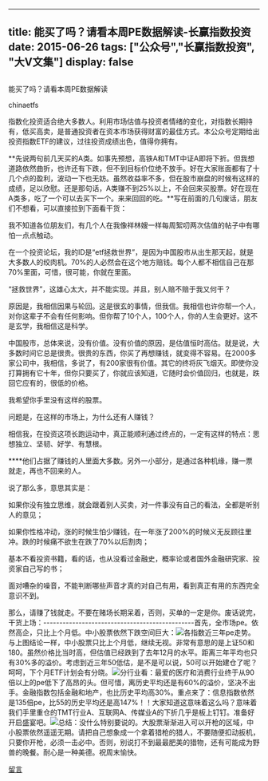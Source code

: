 
---
title:  能买了吗？请看本周PE数据解读-长赢指数投资
date: 2015-06-26
tags: ["公众号","长赢指数投资", "大V文集"]
display: false
---


## 



能买了吗？请看本周PE数据解读




chinaetfs




指数化投资适合绝大多数人。利用市场估值与投资者情绪的变化，对指数长期持有，低买高卖，是普通投资者在资本市场获得财富的最佳方式。本公众号定期给出投资指数ETF的建议，过往投资成绩出色，值得你拥有。


**先说两句前几天买的A类。如事先预想，高铁A和TMT中证A即将下折。但我想道路依然曲折，也许还有下跌，但不到目标价位绝不放手。好在大家账面都有了十几个点的盈利，波动一下也无妨。虽然收益率不多，但在股市崩盘的时候有这样的成绩，足以欣慰。还是那句话，A类赚不到25%以上，不会回来买股票。好在现在A类多，吃了一个可以去买下一个。来来回回的吃。**写在前面的几句废话，朋友们不想看，可以直接拉到下面看干货：

我不知道各位朋友们，有几个人在我像祥林嫂一样每周絮叨两次估值的帖子中有哪怕一点点触动。

在一个投资论坛，我的ID是“etf拯救世界”，是因为中国股市从出生那天起，就是大多数人的绞肉机。70%的人必然会在这个地方赔钱。每个人都不相信自己在那70%里面，可惜，很可能，你就在里面。

“拯救世界”，这雄心太大，并不能实现。并且，别人赔不赔于我又何干？

原因是，我相信因果与轮回。这是很玄的事情，但我信。我相信也许你帮一个人，对你这辈子不会有任何影响。但你帮了10个人，100个人，你的人生会更好。这不是玄学，我相信这是科学。

中国股市，总体来说，没有价值。没有价值的原因，是估值恒时高估。就是说，大多数时间它总是很贵。很贵的东西，你买了再想赚钱，就变得不容易。在2000多家公司中，我相信，多说了，有200家很有价值。其它的终将灰飞烟灭。即使你没打算拥有它十年，但你只要买了，你就应该知道，它随时会价值回归，也就是，跌回它应有的，很低的价格。

我希望你手里没有这样的股票。

问题是，在这样的市场上，为什么还有人赚钱？

相信我，在投资这项长跑运动中，真正能顺利通过终点的，一定有这样的特点：思想独立、坚韧、好学、有慧根。

****他们占据了赚钱的人里面大多数。另外一小部分，是通过各种机缘，赚一票就走，再也不回来的人。

说了那么多，意思其实是：

如果你没有独立思维，就会跟着别人买卖，对一件事没有自己的看法，全都是听别人的意见；

如果你性格冲动，涨的时候生怕少赚钱，在一年涨了200%的时候义无反顾往里冲。跌的时候痛不欲生在跌了70%以后割肉；

基本不看投资书籍，看的话，也从没看过金融史，概率论或者国外金融研究家、投资家自己写的书；

面对嘈杂的噪音，不能判断哪些声音才真的对自己有用，看到真正有用的东西完全意识不到。

那么，请赚了钱就走。不要在赌场长期呆着，否则，买单的一定是你。废话说完，干货上场：-----------------------------------------------首先，全市场pe。依然高企，只比上个月低。中小股票依然下跌空间巨大：<img data-s="300,640" data-type="jpeg" src="http://mmbiz.qpic.cn/mmbiz/SEPick5M9xjOlJFXzfXNBmwsKxStxlBZYy1bJwpaEgD0s9dUkAac3lGEoWsANPDjKWthuL9tdwMrVJ6YbniaPJGQ/0?wx_fmt=jpeg" data-ratio="0.650197628458498" data-w=""/>各指数近三年pe走势。与上图结论一样，中小股票只比上个月低，继续无视。非常有意思的是上证50和180。虽然价格比当时高，但估值已经跌到了去年12月的水平。距离三年平均也只有30%多的溢价。考虑到近三年50低估，是不是可以说，50可以开始建仓了呢？呵呵，下个月ETF计划会有分晓。<img data-s="300,640" data-type="jpeg" src="http://mmbiz.qpic.cn/mmbiz/SEPick5M9xjOlJFXzfXNBmwsKxStxlBZYWrXuIpr3HARPWllKa0bibiaNRBLpibTqeJdRBl7ZEv50icatj82wox3zCA/0?wx_fmt=jpeg" data-ratio="0.6047430830039525" data-w=""/>分行业看：最爱的医疗和消费行业终于从90倍以上的pe低下了高昂的头。但可惜，离历史平均还是有60%的溢价，坚决不出手。金融指数包括金融和地产，也比历史平均高30%。重点来了：信息指数依然是135倍pe，比55的历史平均还是高147%！！大家知道这意味着这么吗？意味着我们手里重仓的TMT行业A、互联网A、传媒业A的下折几乎是板上钉钉。准备好开启盛宴吧。<img data-s="300,640" data-type="jpeg" src="http://mmbiz.qpic.cn/mmbiz/SEPick5M9xjOlJFXzfXNBmwsKxStxlBZYIqkMqNOLA7paeUpwtJfGgOge54sfM8m4QzdngxtYicUCTMjSzicEX6uA/0?wx_fmt=jpeg" data-ratio="0.6106719367588933" data-w=""/>总结：没什么特别要说的。大股票渐渐进入可以开枪的区域，中小股票依然遥遥无期。请把自己想象成一个拿着猎枪的猎人，不要随便扣动扳机，只要你开枪，必须一击必中。否则，别说打不到最最肥美的猎物，还有可能成为野兽的晚餐。耐心是一种美德。祝周末愉快。









[留言](javascript:;)


